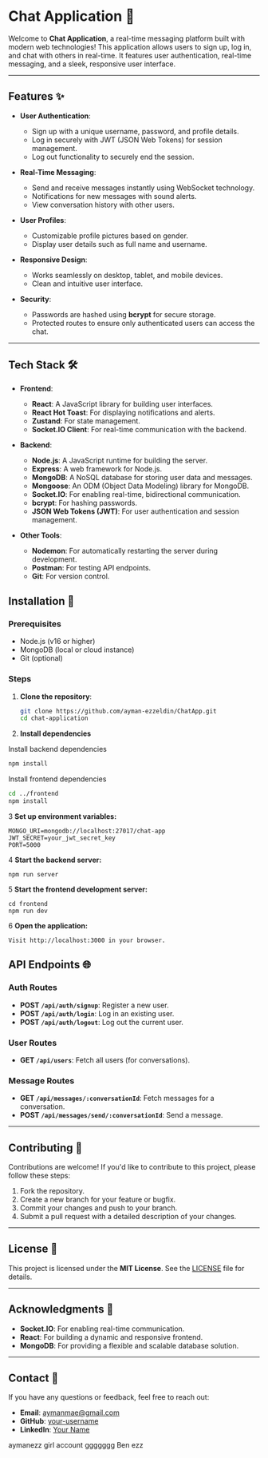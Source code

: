 # **Chat Application** 💬

Welcome to **Chat Application**, a real-time messaging platform built with modern web technologies! This application allows users to sign up, log in, and chat with others in real-time. It features user authentication, real-time messaging, and a sleek, responsive user interface.

---

## **Features** ✨

- **User Authentication**:
  - Sign up with a unique username, password, and profile details.
  - Log in securely with JWT (JSON Web Tokens) for session management.
  - Log out functionality to securely end the session.

- **Real-Time Messaging**:
  - Send and receive messages instantly using WebSocket technology.
  - Notifications for new messages with sound alerts.
  - View conversation history with other users.

- **User Profiles**:
  - Customizable profile pictures based on gender.
  - Display user details such as full name and username.

- **Responsive Design**:
  - Works seamlessly on desktop, tablet, and mobile devices.
  - Clean and intuitive user interface.

- **Security**:
  - Passwords are hashed using **bcrypt** for secure storage.
  - Protected routes to ensure only authenticated users can access the chat.

---

## **Tech Stack** 🛠️

- **Frontend**:
  - **React**: A JavaScript library for building user interfaces.
  - **React Hot Toast**: For displaying notifications and alerts.
  - **Zustand**: For state management.
  - **Socket.IO Client**: For real-time communication with the backend.

- **Backend**:
  - **Node.js**: A JavaScript runtime for building the server.
  - **Express**: A web framework for Node.js.
  - **MongoDB**: A NoSQL database for storing user data and messages.
  - **Mongoose**: An ODM (Object Data Modeling) library for MongoDB.
  - **Socket.IO**: For enabling real-time, bidirectional communication.
  - **bcrypt**: For hashing passwords.
  - **JSON Web Tokens (JWT)**: For user authentication and session management.

- **Other Tools**:
  - **Nodemon**: For automatically restarting the server during development.
  - **Postman**: For testing API endpoints.
  - **Git**: For version control.


## **Installation** 🚀

### Prerequisites
- Node.js (v16 or higher)
- MongoDB (local or cloud instance)
- Git (optional)

### Steps
1. **Clone the repository**:
   ```bash
   git clone https://github.com/ayman-ezzeldin/ChatApp.git
   cd chat-application

2. **Install dependencies**
   
Install backend dependencies
  ```bash
  npm install
```
Install frontend dependencies
```bash
cd ../frontend
npm install
```

3 **Set up environment variables:**
```
MONGO_URI=mongodb://localhost:27017/chat-app
JWT_SECRET=your_jwt_secret_key
PORT=5000
```

4 **Start the backend server:**
```
npm run server
```
5 **Start the frontend development server:**
```
cd frontend
npm run dev
```

6 **Open the application:**
```
Visit http://localhost:3000 in your browser.
```

## **API Endpoints** 🌐

### **Auth Routes**
- **POST `/api/auth/signup`**: Register a new user.
- **POST `/api/auth/login`**: Log in an existing user.
- **POST `/api/auth/logout`**: Log out the current user.

### **User Routes**
- **GET `/api/users`**: Fetch all users (for conversations).

### **Message Routes**
- **GET `/api/messages/:conversationId`**: Fetch messages for a conversation.
- **POST `/api/messages/send/:conversationId`**: Send a message.

---

## **Contributing** 🤝

Contributions are welcome! If you'd like to contribute to this project, please follow these steps:

1. Fork the repository.
2. Create a new branch for your feature or bugfix.
3. Commit your changes and push to your branch.
4. Submit a pull request with a detailed description of your changes.

---

## **License** 📜

This project is licensed under the **MIT License**. See the [LICENSE](LICENSE) file for details.

---

## **Acknowledgments** 🙏

- **Socket.IO**: For enabling real-time communication.
- **React**: For building a dynamic and responsive frontend.
- **MongoDB**: For providing a flexible and scalable database solution.

---

## **Contact** 📧

If you have any questions or feedback, feel free to reach out:

- **Email**: aymanmae@gmail.com
- **GitHub**: [your-username](https://github.com/Ayman-ezzeldin)
- **LinkedIn**: [Your Name](https://www.linkedin.com/in/ayman-ezzeldin)


<!-- Accounts -->
aymanezz
girl account
ggggggg
Ben ezz
